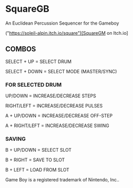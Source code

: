# SquareGB
An Euclidean Percussion Sequencer for the Gameboy 

("https://soleil-alpin.itch.io/square")[SquareGM on Itch.io]

## COMBOS
SELECT + UP     =     SELECT DRUM

SELECT + DOWN   =     SELECT MODE (MASTER/SYNC)

### FOR SELECTED DRUM
UP/DOWN         =     INCREASE/DECREASE STEPS 

RIGHT/LEFT      =     INCREASE/DECREASE PULSES 

A + UP/DOWN     =     INCREASE/DECREASE OFF-STEP 

A + RIGHT/LEFT  =     INCREASE/DECREASE SWING 

### SAVING
B + UP/DOWN     =     SELECT SLOT

B + RIGHT       =     SAVE TO SLOT

B + LEFT        =     LOAD FROM SLOT



Game Boy is a registered trademark of Nintendo, Inc..
